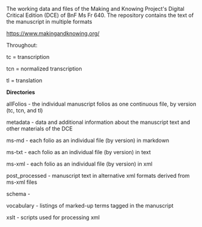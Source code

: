 The working data and files of the Making and Knowing Project's Digital Critical Edition (DCE) of BnF Ms Fr 640.
The repository contains the text of the manuscript in multiple formats

https://www.makingandknowing.org/


Throughout:

tc = transcription

tcn = normalized transcription

tl = translation


**Directories**

allFolios - the individual manuscript folios as one continuous file, by version (tc, tcn, and tl)

metadata - data and additional information about the manuscript text and other materials of the DCE

ms-md - each folio as an individual file (by version) in markdown

ms-txt - each folio as an individual file (by version) in text

ms-xml - each folio as an individual file (by version) in xml

post_processed - manuscript text in alternative xml formats derived from ms-xml files  

schema - 

vocabulary - listings of marked-up terms tagged in the manuscript 

xslt - scripts used for processing xml







